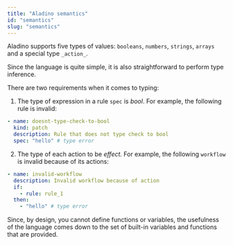 ```yaml
---
title: "Aladino semantics"
id: "semantics"
slug: "semantics"
---
```


Aladino supports five types of values: `booleans`, `numbers`, `strings`, `arrays` and a special type `_action_`.

Since the language is quite simple, it is also straightforward to perform type inference.

There are two requirements when it comes to typing:

1. The type of expression in a rule `spec` is _bool_. For example, the following rule is invalid:

```yaml
- name: doesnt-type-check-to-bool
  kind: patch
  description: Rule that does not type check to bool
  spec: "hello" # type error
```

2. The type of each action to be _effect._ For example, the following `workflow` is invalid because of its actions:

```yaml
- name: invalid-workflow
  description: Invalid workflow because of action
  if:
    - rule: rule_1
  then:
    - "hello" # type error
```

Since, by design, you cannot define functions or variables, the usefulness of the language comes down to the set of built-in variables and functions that are provided.
